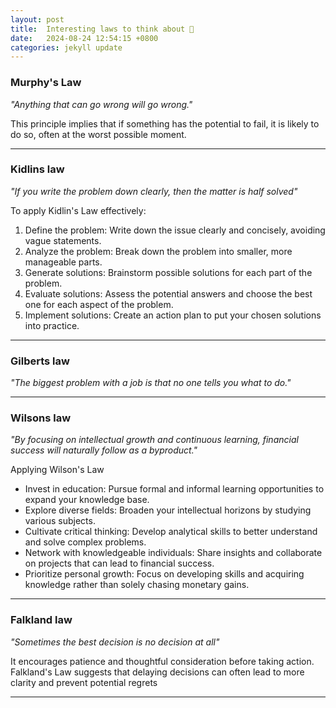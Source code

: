 ```yaml
---
layout: post
title:  Interesting laws to think about 🤔
date:   2024-08-24 12:54:15 +0800
categories: jekyll update
---
```

### Murphy's Law
*"Anything that can go wrong will go wrong."*

This principle implies that if something has the potential to fail, it is likely to do so, often at the worst possible moment.

----
### Kidlins law
*"If you write the problem down clearly, then the matter is half solved"*

To apply Kidlin's Law effectively:
1. Define the problem: Write down the issue clearly and concisely, avoiding vague statements.
2. Analyze the problem: Break down the problem into smaller, more manageable parts.
3. Generate solutions: Brainstorm possible solutions for each part of the problem.
4. Evaluate solutions: Assess the potential answers and choose the best one for each aspect of the problem.
5. Implement solutions: Create an action plan to put your chosen solutions into practice.

----
### Gilberts law
*"The biggest problem with a job is that no one tells you what to do."*

----

### Wilsons law
*"By focusing on intellectual growth and continuous learning, financial success will naturally follow as a byproduct."*

Applying Wilson's Law

- Invest in education: Pursue formal and informal learning opportunities to expand your knowledge base.
- Explore diverse fields: Broaden your intellectual horizons by studying various subjects.
- Cultivate critical thinking: Develop analytical skills to better understand and solve complex problems.
- Network with knowledgeable individuals: Share insights and collaborate on projects that can lead to financial success.
- Prioritize personal growth: Focus on developing skills and acquiring knowledge rather than solely chasing monetary gains.

----

### Falkland law 
*"Sometimes the best decision is no decision at all"*

It encourages patience and thoughtful consideration before taking action. Falkland's Law suggests that delaying decisions can often lead to more clarity and prevent potential regrets

----


